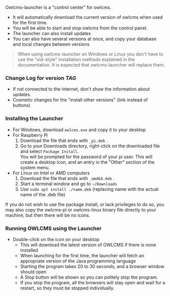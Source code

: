 [comment]: <> (EDIT THIS FILE IN THE dist DIRECTORY ONLY)
Owlcms-launcher is a "control center" for owlcms. 

-  It will automatically download the current version of owlcms when used for the first time. 
- You will be able to start and stop owlcms from the control panel.  
- The launcher can also install updates
- You can also have several versions at once, and copy your database and local changes between versions

> When using owlcms-launcher on Windows or Linux you don't have to use the "old-style" installation methods explained in the documentation.  It is expected that owlcms-launcher will replace them.
>

### Change Log for version _TAG_

[comment]: <> (EDIT THIS FILE IN THE dist DIRECTORY ONLY)

- If not connected to the internet, don't show the information about updates.
- Cosmetic changes for the "install other versions" (link instead of buttons)

### Installing the Launcher

- For Windows, download `owlcms.exe`  and copy it to your desktop
- For Raspberry Pi
  1. Download the file that ends with `_pi.deb` .
  2. Go to your Downloads directory, right-click on the downloaded file and select `Package Install`.  
     You will be prompted for the password of your pi user. This will create a desktop icon, and an entry in the "Other" section of the system menu.
- For Linux on Intel or AMD computers
  1. Download the file that ends with `_amd64.deb` .
  2. Start a terminal window and go to `~/Downloads`
  3. Use `sudo apt install ./name.deb` (replacing name with the actual name of the .deb file)

If you do not wish to use the package install, or lack privileges to do so, you may also copy the owlcms-pi or owlcms-linux binary file directly to your machine, but then there will be no icons.

### Running OWLCMS using the Launcher

- Double-click on the icon on your desktop
  - This will download the latest version of OWLCMS if there is none installed
  - When launching for the first time, the launcher will fetch an appropriate version of the Java programming language
  - Starting the program takes 20 to 30 seconds, and a browser window should open
  - A Stop button will be shown so you can politely stop the program.
  - If you stop the program, all the browsers will stay open and wait for a restart, so they must be stopped individually.